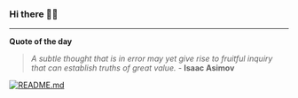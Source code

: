 ### Hi there 👋🏻


---

**Quote of the day**

> *A subtle thought that is in error may yet give rise to fruitful inquiry that can establish truths of great value.* - **Isaac Asimov** 

[![README.md](https://github.com/marcolovazzano/marcolovazzano/actions/workflows/readme.yml/badge.svg?branch=main)](https://github.com/marcolovazzano/marcolovazzano/actions/workflows/readme.yml)
